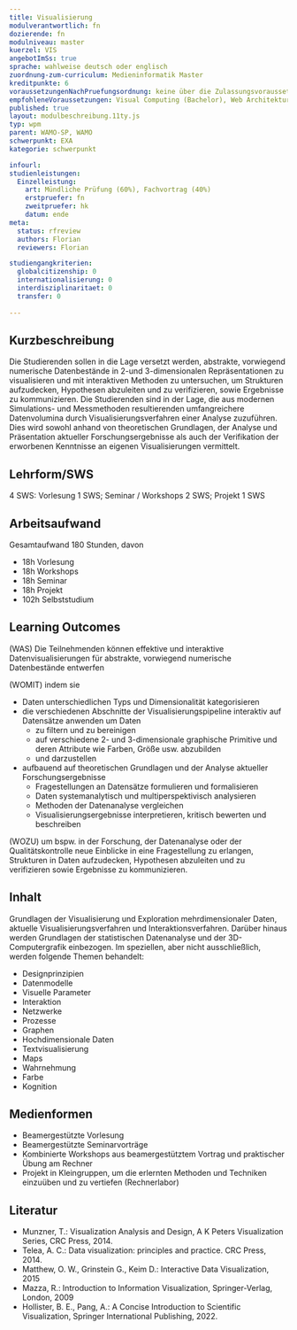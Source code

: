 ```yaml
---
title: Visualisierung
modulverantwortlich: fn
dozierende: fn
modulniveau: master
kuerzel: VIS
angebotImSs: true
sprache: wahlweise deutsch oder englisch
zuordnung-zum-curriculum: Medieninformatik Master
kreditpunkte: 6
voraussetzungenNachPruefungsordnung: keine über die Zulassungsvoraussetzungen zum Studium hinausgehenden
empfohleneVoraussetzungen: Visual Computing (Bachelor), Web Architekturen (Bachelor) bzw. Kenntnisse in HTML
published: true
layout: modulbeschreibung.11ty.js
typ: wpm
parent: WAMO-SP, WAMO
schwerpunkt: EXA
kategorie: schwerpunkt

infourl:
studienleistungen:
  Einzelleistung:
    art: Mündliche Prüfung (60%), Fachvortrag (40%)
    erstpruefer: fn
    zweitpruefer: hk
    datum: ende
meta:
  status: rfreview
  authors: Florian
  reviewers: Florian

studiengangkriterien:
  globalcitizenship: 0
  internationalisierung: 0
  interdisziplinaritaet: 0
  transfer: 0
  
---
```


## Kurzbeschreibung
Die Studierenden sollen in die Lage versetzt werden, abstrakte, vorwiegend numerische Datenbestände in 2-und 3-dimensionalen Repräsentationen zu visualisieren und mit interaktiven Methoden zu untersuchen, um Strukturen aufzudecken, Hypothesen abzuleiten und zu verifizieren, sowie Ergebnisse zu kommunizieren. Die Studierenden sind in der Lage, die aus modernen Simulations- und Messmethoden resultierenden umfangreichere Datenvolumina durch Visualisierungsverfahren einer Analyse zuzuführen. Dies wird sowohl anhand von theoretischen Grundlagen, der Analyse und Präsentation aktueller Forschungsergebnisse als auch der Verifikation der erworbenen Kenntnisse an eigenen Visualisierungen vermittelt.


## Lehrform/SWS
4 SWS: Vorlesung 1 SWS; Seminar / Workshops 2 SWS; Projekt 1 SWS

## Arbeitsaufwand
Gesamtaufwand 180 Stunden, davon

- 18h Vorlesung
- 18h Workshops
- 18h Seminar
- 18h Projekt
- 102h Selbststudium

## Learning Outcomes
(WAS) Die Teilnehmenden können effektive und interaktive Datenvisualisierungen für abstrakte, vorwiegend numerische Datenbestände entwerfen

(WOMIT) indem sie
- Daten unterschiedlichen Typs und Dimensionalität kategorisieren
- die verschiedenen Abschnitte der Visualisierungspipeline interaktiv auf Datensätze anwenden um Daten
   - zu filtern und zu bereinigen
   - auf verschiedene 2- und 3-dimensionale graphische Primitive und deren Attribute wie Farben, Größe usw. abzubilden
   - und darzustellen
- aufbauend auf theoretischen Grundlagen und der Analyse aktueller Forschungsergebnisse
  - Fragestellungen an Datensätze formulieren und formalisieren
  - Daten systemanalytisch und multiperspektivisch analysieren
  - Methoden der Datenanalyse vergleichen
  - Visualisierungsergebnisse interpretieren, kritisch bewerten und beschreiben

(WOZU)
um bspw. in der Forschung, der Datenanalyse oder der Qualitätskontrolle neue Einblicke in eine Fragestellung zu erlangen, Strukturen in Daten aufzudecken, Hypothesen abzuleiten und zu verifizieren sowie Ergebnisse zu kommunizieren.


## Inhalt
Grundlagen der Visualisierung und Exploration mehrdimensionaler Daten, aktuelle Visualisierungsverfahren und Interaktionsverfahren.
Darüber hinaus werden Grundlagen der statistischen Datenanalyse und der 3D-Computergrafik einbezogen.
Im speziellen, aber nicht ausschließlich, werden folgende Themen behandelt:

- Designprinzipien
- Datenmodelle
- Visuelle Parameter
- Interaktion
- Netzwerke
- Prozesse
- Graphen
- Hochdimensionale Daten
- Textvisualisierung
- Maps
- Wahrnehmung
- Farbe
- Kognition

## Medienformen
- Beamergestützte Vorlesung
- Beamergestützte Seminarvorträge
- Kombinierte Workshops aus beamergestütztem Vortrag und praktischer Übung am Rechner
- Projekt in Kleingruppen, um die erlernten Methoden und Techniken einzuüben und zu vertiefen (Rechnerlabor)

## Literatur
- Munzner, T.: Visualization Analysis and Design, A K Peters Visualization Series, CRC Press, 2014.
- Telea, A. C.: Data visualization: principles and practice. CRC Press, 2014.
- Matthew, O. W., Grinstein G., Keim D.: Interactive Data Visualization, 2015
- Mazza, R.: Introduction to Information Visualization, Springer-Verlag, London, 2009
- Hollister, B. E., Pang, A.: A Concise Introduction to Scientific Visualization, Springer International Publishing, 2022.
